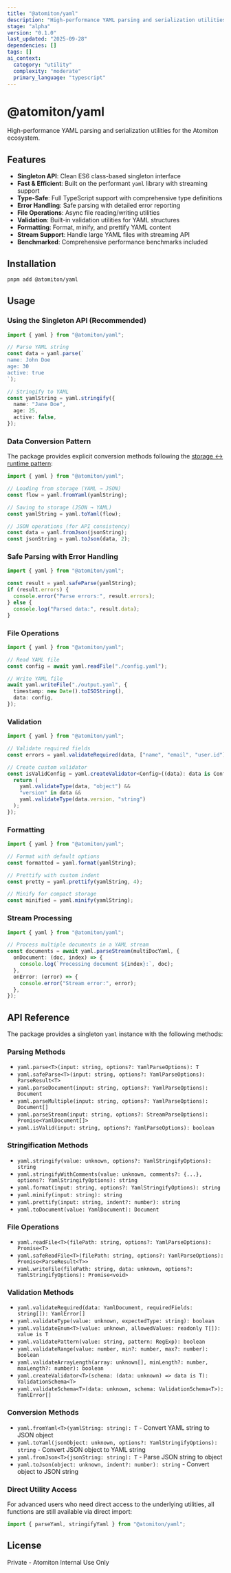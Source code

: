 ```yaml
---
title: "@atomiton/yaml"
description: "High-performance YAML parsing and serialization utilities for the Atomiton"
stage: "alpha"
version: "0.1.0"
last_updated: "2025-09-28"
dependencies: []
tags: []
ai_context:
  category: "utility"
  complexity: "moderate"
  primary_language: "typescript"
---
```

# @atomiton/yaml

High-performance YAML parsing and serialization utilities for the Atomiton
ecosystem.

## Features

- **Singleton API**: Clean ES6 class-based singleton interface
- **Fast & Efficient**: Built on the performant `yaml` library with streaming
  support
- **Type-Safe**: Full TypeScript support with comprehensive type definitions
- **Error Handling**: Safe parsing with detailed error reporting
- **File Operations**: Async file reading/writing utilities
- **Validation**: Built-in validation utilities for YAML structures
- **Formatting**: Format, minify, and prettify YAML content
- **Stream Support**: Handle large YAML files with streaming API
- **Benchmarked**: Comprehensive performance benchmarks included

## Installation

```bash
pnpm add @atomiton/yaml
```

## Usage

### Using the Singleton API (Recommended)

```typescript
import { yaml } from "@atomiton/yaml";

// Parse YAML string
const data = yaml.parse(`
name: John Doe
age: 30
active: true
`);

// Stringify to YAML
const yamlString = yaml.stringify({
  name: "Jane Doe",
  age: 25,
  active: false,
});
```

### Data Conversion Pattern

The package provides explicit conversion methods following the
[storage ↔ runtime pattern](./ARCHITECTURE.md):

```typescript
import { yaml } from "@atomiton/yaml";

// Loading from storage (YAML → JSON)
const flow = yaml.fromYaml(yamlString);

// Saving to storage (JSON → YAML)
const yamlString = yaml.toYaml(flow);

// JSON operations (for API consistency)
const data = yaml.fromJson(jsonString);
const jsonString = yaml.toJson(data, 2);
```

### Safe Parsing with Error Handling

```typescript
import { yaml } from "@atomiton/yaml";

const result = yaml.safeParse(yamlString);
if (result.errors) {
  console.error("Parse errors:", result.errors);
} else {
  console.log("Parsed data:", result.data);
}
```

### File Operations

```typescript
import { yaml } from "@atomiton/yaml";

// Read YAML file
const config = await yaml.readFile("./config.yaml");

// Write YAML file
await yaml.writeFile("./output.yaml", {
  timestamp: new Date().toISOString(),
  data: config,
});
```

### Validation

```typescript
import { yaml } from "@atomiton/yaml";

// Validate required fields
const errors = yaml.validateRequired(data, ["name", "email", "user.id"]);

// Create custom validator
const isValidConfig = yaml.createValidator<Config>((data): data is Config => {
  return (
    yaml.validateType(data, "object") &&
    "version" in data &&
    yaml.validateType(data.version, "string")
  );
});
```

### Formatting

```typescript
import { yaml } from "@atomiton/yaml";

// Format with default options
const formatted = yaml.format(yamlString);

// Prettify with custom indent
const pretty = yaml.prettify(yamlString, 4);

// Minify for compact storage
const minified = yaml.minify(yamlString);
```

### Stream Processing

```typescript
import { yaml } from "@atomiton/yaml";

// Process multiple documents in a YAML stream
const documents = await yaml.parseStream(multiDocYaml, {
  onDocument: (doc, index) => {
    console.log(`Processing document ${index}:`, doc);
  },
  onError: (error) => {
    console.error("Stream error:", error);
  },
});
```

## API Reference

The package provides a singleton `yaml` instance with the following methods:

### Parsing Methods

- `yaml.parse<T>(input: string, options?: YamlParseOptions): T`
- `yaml.safeParse<T>(input: string, options?: YamlParseOptions): ParseResult<T>`
- `yaml.parseDocument(input: string, options?: YamlParseOptions): Document`
- `yaml.parseMultiple(input: string, options?: YamlParseOptions): Document[]`
- `yaml.parseStream(input: string, options?: StreamParseOptions): Promise<YamlDocument[]>`
- `yaml.isValid(input: string, options?: YamlParseOptions): boolean`

### Stringification Methods

- `yaml.stringify(value: unknown, options?: YamlStringifyOptions): string`
- `yaml.stringifyWithComments(value: unknown, comments?: {...}, options?: YamlStringifyOptions): string`
- `yaml.format(input: string, options?: YamlStringifyOptions): string`
- `yaml.minify(input: string): string`
- `yaml.prettify(input: string, indent?: number): string`
- `yaml.toDocument(value: YamlDocument): Document`

### File Operations

- `yaml.readFile<T>(filePath: string, options?: YamlParseOptions): Promise<T>`
- `yaml.safeReadFile<T>(filePath: string, options?: YamlParseOptions): Promise<ParseResult<T>>`
- `yaml.writeFile(filePath: string, data: unknown, options?: YamlStringifyOptions): Promise<void>`

### Validation Methods

- `yaml.validateRequired(data: YamlDocument, requiredFields: string[]): YamlError[]`
- `yaml.validateType(value: unknown, expectedType: string): boolean`
- `yaml.validateEnum<T>(value: unknown, allowedValues: readonly T[]): value is T`
- `yaml.validatePattern(value: string, pattern: RegExp): boolean`
- `yaml.validateRange(value: number, min?: number, max?: number): boolean`
- `yaml.validateArrayLength(array: unknown[], minLength?: number, maxLength?: number): boolean`
- `yaml.createValidator<T>(schema: (data: unknown) => data is T): ValidationSchema<T>`
- `yaml.validateSchema<T>(data: unknown, schema: ValidationSchema<T>): YamlError[]`

### Conversion Methods

- `yaml.fromYaml<T>(yamlString: string): T` - Convert YAML string to JSON object
- `yaml.toYaml(jsonObject: unknown, options?: YamlStringifyOptions): string` -
  Convert JSON object to YAML string
- `yaml.fromJson<T>(jsonString: string): T` - Parse JSON string to object
- `yaml.toJson(object: unknown, indent?: number): string` - Convert object to
  JSON string

### Direct Utility Access

For advanced users who need direct access to the underlying utilities, all
functions are still available via direct import:

```typescript
import { parseYaml, stringifyYaml } from "@atomiton/yaml";
```

## License

Private - Atomiton Internal Use Only

